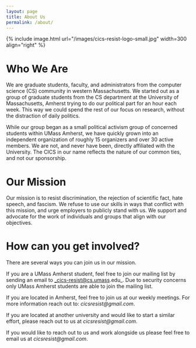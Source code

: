 ```yaml
---
layout: page
title: About Us
permalink: /about/
---
```


{% include image.html url="/images/cics-resist-logo-small.jpg"  width=300 align="right" %}


# Who We Are


We are graduate students, faculty, and administrators from the computer science (CS) community in western Massachusetts. We started out as a group of graduate students from the CS department at the University of Massachusetts, Amherst trying to do our political part for an hour each week. This way we could spend the rest of our focus on research, without the distraction of daily politics. 

While our group began as a small political activism group of concerned students within UMass Amherst, we have quickly grown into an independent organization of roughly 15 organizers and over 30 active members. We are not, and never have been, directly affiliated with the University. The CICS in our name reflects the nature of our common ties, and not our sponsorship.

# Our Mission

Our mission is to resist discrimination, the rejection of scientific fact, hate speech, and fascism. We refuse to use our skills in ways that conflict with this mission, and urge employers to publicly stand with us. We support and advocate for the work of individuals and groups that align with our objectives.

# How can you get involved?

There are several ways you can join us in our mission.


If you are a UMass Amherst student, feel free to join our mailing list by sending an email to _cics-resist@cs.umass.edu_. Due to security concerns only UMass Amherst students are able to join the mailing list.


If you are located in Amherst, feel free to join us at our weekly meetings. For more information reach out to: _cicsresist@gmail.com_.


If you are located at another university and would like to start a similar effort, please reach out to us at _cicsresist@gmail.com_. 


If you would like to reach out to us and work alongside us please feel free to email us at _cicsresist@gmail.com_.